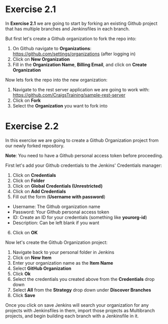 # Exercise 2.1

In **Exercise 2.1** we are going to start by forking an existing Github project that has multiple branches and Jenkinsfiles in each branch.

But first let's create a Github organization to fork the repo into:

1. On Github navigate to **Organizations**: https://github.com/settings/organizations (after logging in)
2. Click on **New Organization**
3. Fill in the **Organization Name**, **Billing Email**, and click on **Create Organization**

Now lets fork the repo into the new organization:

1. Navigate to the rest server application we are going to work with: https://github.com/CraigsTraining/sample-rest-server
2. Click on **Fork**
3. Select the **Organization** you want to fork into

# Exercise 2.2

In this exercise we are going to create a Github Organization project from our newly forked repository.

**Note**: You need to have a Github personal access token before proceeding.

First let's add your Github credentials to the Jenkins' Credentials manager:

1. Click on **Credentials**
2. Click on **Folder**
3. Click on **Global Credentials (Unrestricted)**
4. Click on **Add Credentials**
5. Fill out the form (**Username with password**)
  - Username: The Github organization name
  - Password: Your Github personal access token
  - ID: Create an ID for your credentials (something like **yourorg-id**)
  - Description: Can be left blank if you want
6. Click on **OK**

Now let's create the Github Organization project:

1. Navigate back to your personal folder in Jenkins
2. Click on **New Item**
3. Enter your organization name as the **Item Name**
4. Select **GitHub Organization**
5. Click **Ok**
6. Select the credentials you created above from the **Credentials** drop down
7. Select **All** from the **Strategy** drop down under **Discover Branches**
8. Click **Save**

Once you click on save Jenkins will search your organization for any projects with Jenkinsfiles in them, import those projects as Multibranch projects, and begin building each branch with a Jenkinsfile in it.




